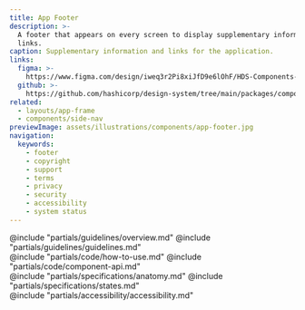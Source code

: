 ```yaml
---
title: App Footer
description: >-
  A footer that appears on every screen to display supplementary information and
  links.
caption: Supplementary information and links for the application.
links:
  figma: >-
    https://www.figma.com/design/iweq3r2Pi8xiJfD9e6lOhF/HDS-Components-v2.0?node-id=67351-171799&t=w8xQlWxzH7bwXLe2-1
  github: >-
    https://github.com/hashicorp/design-system/tree/main/packages/components/src/components/hds/app-footer
related:
  - layouts/app-frame
  - components/side-nav
previewImage: assets/illustrations/components/app-footer.jpg
navigation:
  keywords:
    - footer
    - copyright
    - support
    - terms
    - privacy
    - security
    - accessibility
    - system status
---
```


<section data-tab="Guidelines">
  @include "partials/guidelines/overview.md"
  @include "partials/guidelines/guidelines.md"
</section>

<section data-tab="Code">
  @include "partials/code/how-to-use.md"
  @include "partials/code/component-api.md"
</section>

<section data-tab="Specifications">
  @include "partials/specifications/anatomy.md"
  @include "partials/specifications/states.md"
</section>

<section data-tab="Accessibility">
  @include "partials/accessibility/accessibility.md"
</section>
